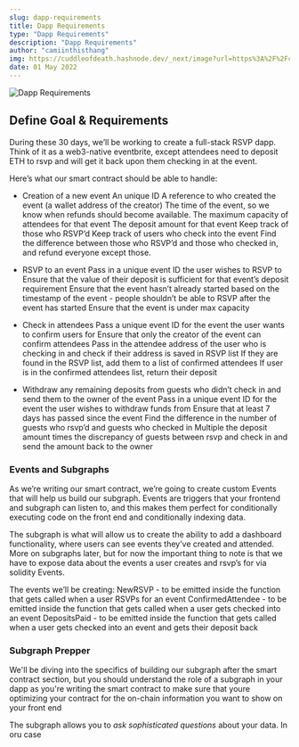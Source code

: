 ```yaml
---
slug: dapp-requirements
title: Dapp Requirements 
type: "Dapp Requirements"
description: "Dapp Requirements"
author: "camiinthisthang"
img: https://cuddleofdeath.hashnode.dev/_next/image?url=https%3A%2F%2Fcdn.hashnode.com%2Fres%2Fhashnode%2Fimage%2Fupload%2Fv1651450696678%2FcnXy8_fi6.png%3Fw%3D1600%26h%3D840%26fit%3Dcrop%26crop%3Dentropy%26auto%3Dcompress%2Cformat%26format%3Dwebp&w=3840&q=75
date: 01 May 2022
---
```



![Dapp Requirements]()

## Define Goal & Requirements 

During these 30 days, we’ll be working to create a full-stack RSVP dapp. Think of it as a web3-native eventbrite, except attendees need to deposit ETH to rsvp and will get it back upon them checking in at the event. 

Here’s what our smart contract should be able to handle:
- Creation of a new event
An unique ID
A reference to who created the event (a wallet address of the creator)
The time of the event, so we know when refunds should become available.
The maximum capacity of attendees for that event
The deposit amount for that event
Keep track of those who RSVP’d
Keep track of users who check into the event
Find the difference between those who RSVP’d and those who checked in, and refund everyone except those.
- RSVP to an event 
Pass in a unique event ID the user wishes to RSVP to
Ensure that the value of their deposit is sufficient for that event’s deposit requirement
Ensure that the event hasn’t already started based on the timestamp of the event - people shouldn’t be able to RSVP after the event has started
Ensure that the event is under max capacity 


- Check in attendees 
Pass a unique event ID for the event the user wants to confirm users for
Ensure that only the creator of the event can confirm attendees
Pass in the attendee address of the user who is checking in and check if their address is saved in RSVP list
If they are found in the RSVP list, add them to a list of confirmed attendees
If user is in the confirmed attendees list, return their deposit

- Withdraw any remaining deposits from guests who didn’t check in and send them to the owner of the event
Pass in a unique event ID for the event the user wishes to withdraw funds from
Ensure that at least 7 days has passed since the event
Find the difference in the number of guests who rsvp’d and guests who checked in 
Multiple the deposit amount times the discrepancy  of guests between rsvp and check in and send the amount back to the owner

### Events and Subgraphs

As we’re writing our smart contract, we’re going to create custom Events that will help us build our subgraph. Events are triggers that your frontend and subgraph can listen to, and this makes them perfect for conditionally executing code on the front end and conditionally indexing data. 

The subgraph is what will allow us to create the ability to add a dashboard functionality, where users can see events they’ve created and attended. More on subgraphs later, but for now the important thing to note is that we have to expose data about the events a user creates and rsvp’s for via solidity Events. 

The events we’ll be creating:
NewRSVP - to be emitted inside the function that gets called when a user RSVPs for an event
ConfirmedAttendee - to be emitted inside the function that gets called when a user gets checked into an event
DepositsPaid - to be emitted inside the function that gets called when a user gets checked into an event and gets their deposit back

### Subgraph Prepper

We'll be diving into the specifics of building our subgraph after the smart contract section, but you should understand the role of a subgraph in your dapp as you're writing the smart contract to make sure that youre optimizing your contract for the on-chain information you want to show on your front end 

The subgraph allows you to *ask sophisticated questions* about your data. In oru case
